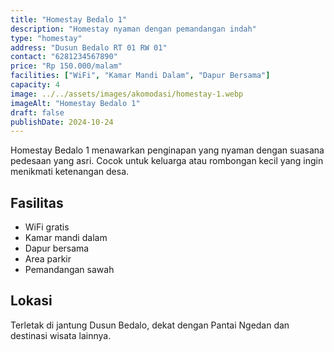 ```yaml
---
title: "Homestay Bedalo 1"
description: "Homestay nyaman dengan pemandangan indah"
type: "homestay"
address: "Dusun Bedalo RT 01 RW 01"
contact: "6281234567890"
price: "Rp 150.000/malam"
facilities: ["WiFi", "Kamar Mandi Dalam", "Dapur Bersama"]
capacity: 4
image: ../../assets/images/akomodasi/homestay-1.webp
imageAlt: "Homestay Bedalo 1"
draft: false
publishDate: 2024-10-24
---
```


Homestay Bedalo 1 menawarkan penginapan yang nyaman dengan suasana pedesaan yang asri. Cocok untuk keluarga atau rombongan kecil yang ingin menikmati ketenangan desa.

## Fasilitas

- WiFi gratis
- Kamar mandi dalam
- Dapur bersama
- Area parkir
- Pemandangan sawah

## Lokasi

Terletak di jantung Dusun Bedalo, dekat dengan Pantai Ngedan dan destinasi wisata lainnya.
